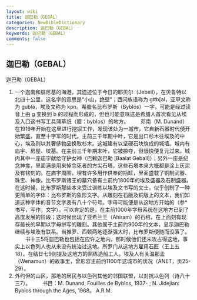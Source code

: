 ```yaml
---
layout: wiki
title: 迦巴勒（GEBAL）
categories: NewBibleDictionary
description: 迦巴勒（GEBAL）
keywords: 迦巴勒（GEBAL）
comments: false
---
```


## 迦巴勒（GEBAL）



迦巴勒（GEBAL）
1. 一个迦南和腓尼基的海港，其遗迹位于今日的耶贝尔（Jebeil），在贝鲁特以北四十公里。这名字的意思是“小山，绝壁”；西闪族语称为 g#b[al，亚甲文称为 gubla，埃及文称为 kpn。希腊名比布罗斯（Byblos）一字，可能是经过读音上由 g
变换到 b
的过程而形成的，但也可能意味这是希腊人首次看见从埃及入口这书写工具蒲草纸（腊：byblos）的地方。
　　邓南（M. Dunand）在1919年开始在这里进行挖掘工作，发现该处为一城市，它自新石器时代便开始繁盛，直至十字军的时代。主前三千年期中叶，它是出口杉木往埃及的中心，埃及则以其奢侈物品换取杉木。这城建有以坚硬石块筑成的城墙。城内有庙宇、房屋、坟墓。在主前三千年期末叶，它被掠夺，但很快便复元过来。城内其中一座庙宇献给守护女神（巴赖迦巴勒 [Baalat Geball]）；另外一座是纪念神龛，里面满是用来悼念死者的方尖石塔，这些石塔本来大概都是涂上灰泥及有铭刻的。在庙宇周围，埋有许多用作供奉的瓶缸，里面盛载了铜制武器、珠宝、神像。比布罗斯诸王的墓穴备有主前约1800年的埃及盛器及石制盛器。在这时候，比布罗斯那些本来受过训练以埃及文书写的文士，似乎创制了一种更简单的字体：比布罗斯的象形文字。从雕刻在石版及铜版上的文本，我们知道这种字体的音节文字表有八十个符号。字母可能便是从这地方开始的（参*书写，写作，文字）。可以肯定的是，在主前1000年字母系统在这地方已到了高度发展的阶段；这时候出现了亚希兰王（Ahiram）的石棺，在上面刻有现存最长的早期以字母拼写的雕刻。其他属于主前约900年的文本，显示迦巴勒继续与埃及有联系。当推罗、西顿两地逐渐强大时，比布罗斯便随而没落了。
　　书十三5将迦巴勒也包括在应许之地内，那时候他们还未攻占得这地，事实上以色列人也从来没有统治过这地。所罗门从这地方雇用石匠（王上五18）。在结廿七9则提及这地方的熟练造船工人。埃及人有关温那孟（Wenamun）的故事里，曾形容主前约1100年这城市的状况（ANET，页25-29）。
2. 外约但的山区，那地的居民与以色列其他的邻国联盟，以对抗以色列（诗八十三7）。
　　书目：M. Dunand, Fouilles de Byblos, 1937- ; N. Jidejian: Byblos through the Ages, 1968。
A.R.M.




